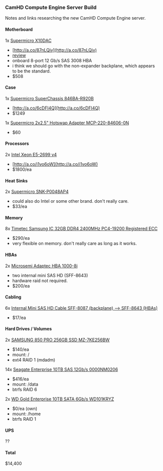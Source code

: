 ### CamHD Compute Engine Server Build ###

Notes and links researching the new CamHD Compute Engine server.

#### Motherboard ####

1x [Supermicro X10DAC](http://www.supermicro.com/products/motherboard/xeon/c600/x10dac.cfm)
 - [http://a.co/87nLQiv](http://a.co/87nLQiv)
 - [review](https://www.servethehome.com/supermicro-x10dac-workstation-motherboard-sas3-review)
 - onboard 8-port 12 Gb/s SAS 3008 HBA
 - i think we should go with the non-expander backplane, which appears to be the standard.
 - $508

#### Case ####

1x [Supermicro SuperChassis 846BA-R920B](http://www.supermicro.com/products/chassis/4U/846/SC846BA-R920B)
 - [http://a.co/6cDFI4Q](http://a.co/6cDFI4Q)
 - $1249

1x [Supermicro 2x2.5" Hotswap Adapter MCP-220-84606-0N](http://www.wiredzone.com/supermicro-components-hard-drives-accessories-mcp-220-84606-0n-10022043)
 - $60

#### Processors ####

2x [Intel Xeon E5-2699 v4](https://ark.intel.com/products/91317/Intel-Xeon-Processor-E5-2699-v4-55M-Cache-2_20-GHz)
 - [http://a.co/i1vo6oW](http://a.co/i1vo6oW)
 - $1800/ea

#### Heat Sinks ####

2x [Supermicro SNK-P0048AP4](https://www.newegg.com/Product/Product.aspx?Item=N82E16835184040)
 - could also do Intel or some other brand. don't really care.
 - $33/ea

#### Memory ####

8x [Timetec Samsung IC 32GB DDR4 2400MHz PC4-19200 Registered ECC](http://a.co/7y3TGnH)
 - $290/ea
 - very flexible on memory. don't really care as long as it works.

#### HBAs ####

2x [Microsemi Adaptec HBA 1000-8i](https://storage.microsemi.com/en-us/support/sas/sas/aha-1000-8i)
 - two internal mini SAS HD (SFF-8643)
 - hardware raid not required.
 - $200/ea

#### Cabling ####

6x [Internal Mini SAS HD Cable SFF-8087 (backplane) --> SFF-8643 (HBAs)](http://a.co/eJLChUG)
 - $17/ea

#### Hard Drives / Volumes ####

2x [SAMSUNG 850 PRO 256GB SSD MZ-7KE256BW](https://www.newegg.com/Product/Product.aspx?Item=N82E16820147360)
 - $140/ea
 - mount: /
 - ext4 RAID 1 (mdadm)

14x [Seagate Enterprise 10TB SAS 12Gb/s 0000NM0206](https://www.newegg.com/Product/Product.aspx?Item=1Z4-002P-00509)
 - $416/ea
 - mount: /data
 - btrfs RAID 6

2x [WD Gold Enterprise 10TB SATA 6Gb/s WD101KRYZ](https://www.newegg.com/Product/Product.aspx?Item=N82E16822235131)
 - $0/ea (own)
 - mount: /home
 - btrfs RAID 1

#### UPS ####

??

#### Total ####

$14,400




